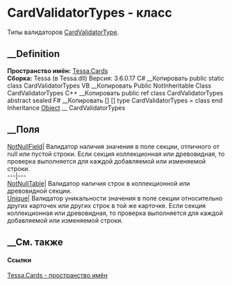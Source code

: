 # CardValidatorTypes - класс
Типы валидаторов [CardValidatorType](T_Tessa_Cards_CardValidatorType.htm).
## __Definition
 **Пространство имён:** [Tessa.Cards](N_Tessa_Cards.htm)  
 **Сборка:** Tessa (в Tessa.dll) Версия: 3.6.0.17
C# __Копировать
     public static class CardValidatorTypes
VB __Копировать
     Public NotInheritable Class CardValidatorTypes
C++ __Копировать
     public ref class CardValidatorTypes abstract sealed
F# __Копировать
     [<AbstractClassAttribute>]
    [<SealedAttribute>]
    type CardValidatorTypes = class end
Inheritance
    [Object](https://learn.microsoft.com/dotnet/api/system.object) __ CardValidatorTypes
##  __Поля
[NotNullField](F_Tessa_Cards_CardValidatorTypes_NotNullField.htm)|  Валидатор
наличия значения в поле секции, отличного от null или пустой строки. Если
секция коллекционная или древовидная, то проверка выполняется для каждой
добавляемой или изменяемой строки.  
---|---  
[NotNullTable](F_Tessa_Cards_CardValidatorTypes_NotNullTable.htm)|  Валидатор
наличия строк в коллекционной или древовидной секции.  
[Unique](F_Tessa_Cards_CardValidatorTypes_Unique.htm)|  Валидатор уникальности
значения в поле секции относительно других карточек или других строк в той же
карточке. Если секция коллекционная или древовидная, то проверка выполняется
для каждой добавляемой или изменяемой строки.  
## __См. также
#### Ссылки
[Tessa.Cards - пространство имён](N_Tessa_Cards.htm)
